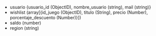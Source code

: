 - usuario {usuario_id (ObjectID), nombre_usuario (string), mail (string)}
- wishlist (array[{id_juego (ObjectID), titulo (String), precio (Number), porcentaje_descuento (Number)}])
- saldo (number)
- region (string)